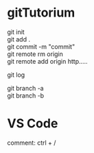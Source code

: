 # gitTutorium

git init  
git add .  
git commit -m "commit"  
git remote rm origin  
git remote add origin http.....  

git log

git branch -a  
git branch -b <branch>



# VS Code
comment: ctrl + /
